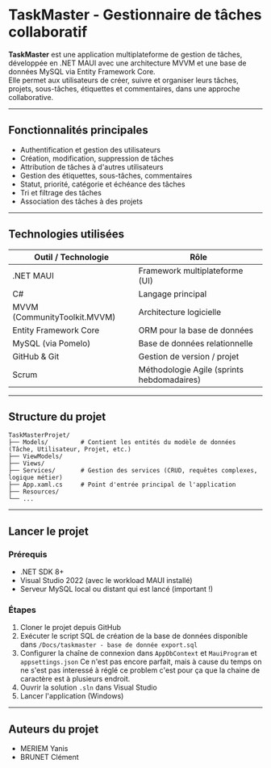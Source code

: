 # TaskMaster - Gestionnaire de tâches collaboratif

**TaskMaster** est une application multiplateforme de gestion de tâches, développée en .NET MAUI avec une architecture MVVM et une base de données MySQL via Entity Framework Core.  
Elle permet aux utilisateurs de créer, suivre et organiser leurs tâches, projets, sous-tâches, étiquettes et commentaires, dans une approche collaborative.

---

## Fonctionnalités principales

- Authentification et gestion des utilisateurs
- Création, modification, suppression de tâches
- Attribution de tâches à d'autres utilisateurs
- Gestion des étiquettes, sous-tâches, commentaires
- Statut, priorité, catégorie et échéance des tâches
- Tri et filtrage des tâches
- Association des tâches à des projets

---

## Technologies utilisées

| Outil / Technologie         | Rôle                                           |
|----------------------------|------------------------------------------------|
| .NET MAUI                  | Framework multiplateforme (UI)                |
| C#                         | Langage principal                              |
| MVVM (CommunityToolkit.MVVM) | Architecture logicielle                      |
| Entity Framework Core      | ORM pour la base de données                    |
| MySQL (via Pomelo)         | Base de données relationnelle                  |
| GitHub & Git               | Gestion de version / projet                    |
| Scrum                      | Méthodologie Agile (sprints hebdomadaires)     |

---

## Structure du projet


```
TaskMasterProjet/
├── Models/         # Contient les entités du modèle de données (Tâche, Utilisateur, Projet, etc.)
├── ViewModels/     
├── Views/          
├── Services/       # Gestion des services (CRUD, requêtes complexes, logique métier)
├── App.xaml.cs     # Point d'entrée principal de l'application
├── Resources/      
└── ...
```





---

## Lancer le projet

### Prérequis

- .NET SDK 8+
- Visual Studio 2022 (avec le workload MAUI installé)
- Serveur MySQL local ou distant qui est lancé (important !)

### Étapes

1. Cloner le projet depuis GitHub
2. Exécuter le script SQL de création de la base de données disponible dans `/Docs/taskmaster - base de donnée export.sql`
3. Configurer la chaîne de connexion dans `AppDbContext` et `MauiProgram` et `appsettings.json`
 Ce n'est pas encore parfait, mais à cause du temps on ne s'est pas interessé à réglé ce problem c'est pour ça que la chaine de caractère est à plusieurs endroit. 
4. Ouvrir la solution `.sln` dans Visual Studio
5. Lancer l'application (Windows)

---


## Auteurs du projet

- MERIEM Yanis
- BRUNET Clément
